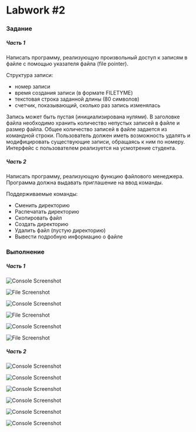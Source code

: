 # Labwork #2
### Задание
##### Часть 1
Написать программу, реализующую произвольный доступ к записям в файле
с помощью указателя файла (file pointer).  

Структура записи:
* номер записи
* время создания записи (в формате FILETYME)
* текстовая строка заданной длины (80 символов)
* счетчик, показывающий, сколько раз запись изменялась  

Запись может быть пустая (инициализирована нулями). В заголовке файла необходимо
хранить количество непустых записей в файле и размер файла. Общее
количество записей в файле задается из командной строки. Пользователь должен иметь
возможность удалять и модифицировать существующие записи, обращаясь к ним по
номеру. Интерфейс с пользователем реализуется на усмотрение студента.

##### Часть 2
Написать программу, реализующую функцию файлового менеджера. Программа должна
выдавать приглашение на ввод команды.  

Поддерживаемые команды:
* Сменить директорию
* Распечатать директорию
* Скопировать файл
* Создать директорию
* Удалить файл (пустую директорию)
* Вывести подробную информацию о файле

### Выполнение
##### Часть 1
![Console Screenshot](https://raw.githubusercontent.com/ivan-kolesnik/sp-lab-02/assets/part_1/demo_1.png)

![File Screenshot](https://raw.githubusercontent.com/ivan-kolesnik/sp-lab-02/assets/part_1/demo_1_result.png)

![Console Screenshot](https://raw.githubusercontent.com/ivan-kolesnik/sp-lab-02/assets/part_1/demo_2.png)

![File Screenshot](https://raw.githubusercontent.com/ivan-kolesnik/sp-lab-02/assets/part_1/demo_2_result.png)

![Console Screenshot](https://raw.githubusercontent.com/ivan-kolesnik/sp-lab-02/assets/part_1/demo_3.png)

![File Screenshot](https://raw.githubusercontent.com/ivan-kolesnik/sp-lab-02/assets/part_1/demo_3_result.png)

##### Часть 2
![Console Screenshot](https://raw.githubusercontent.com/ivan-kolesnik/sp-lab-02/assets/part_2/demo_1.png)

![Console Screenshot](https://raw.githubusercontent.com/ivan-kolesnik/sp-lab-02/assets/part_2/demo_2.png)

![Console Screenshot](https://raw.githubusercontent.com/ivan-kolesnik/sp-lab-02/assets/part_2/demo_3.png)

![Console Screenshot](https://raw.githubusercontent.com/ivan-kolesnik/sp-lab-02/assets/part_2/demo_4.png)

![Console Screenshot](https://raw.githubusercontent.com/ivan-kolesnik/sp-lab-02/assets/part_2/demo_5.png)

![Console Screenshot](https://raw.githubusercontent.com/ivan-kolesnik/sp-lab-02/assets/part_2/demo_6.png)
